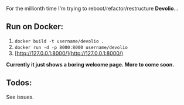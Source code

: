 For the millionth time I'm trying to reboot/refactor/restructure **Devolio**...  

## Run on Docker:  
  
1. `docker build -t username/devolio .`  
2. `docker run -d -p 8000:8000 username/devolio`  
3. [http://127.0.0.1:8000/](http://127.0.0.1:8000/)  
  
**Currently it just shows a boring welcome page. More to come soon.**

## Todos:  
See issues.